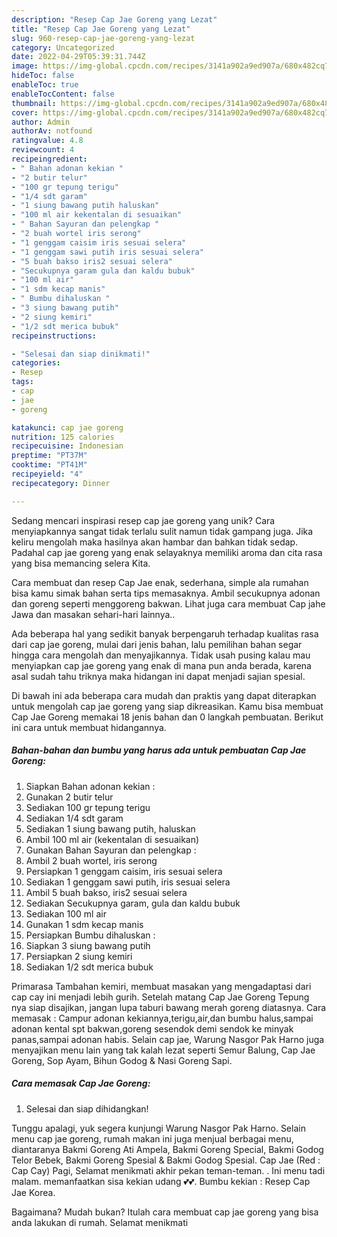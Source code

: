 ```yaml
---
description: "Resep Cap Jae Goreng yang Lezat"
title: "Resep Cap Jae Goreng yang Lezat"
slug: 960-resep-cap-jae-goreng-yang-lezat
category: Uncategorized
date: 2022-04-29T05:39:31.744Z
image: https://img-global.cpcdn.com/recipes/3141a902a9ed907a/680x482cq70/cap-jae-goreng-foto-resep-utama.jpg
hideToc: false
enableToc: true
enableTocContent: false
thumbnail: https://img-global.cpcdn.com/recipes/3141a902a9ed907a/680x482cq70/cap-jae-goreng-foto-resep-utama.jpg
cover: https://img-global.cpcdn.com/recipes/3141a902a9ed907a/680x482cq70/cap-jae-goreng-foto-resep-utama.jpg
author: Admin
authorAv: notfound
ratingvalue: 4.8
reviewcount: 4
recipeingredient:
- " Bahan adonan kekian "
- "2 butir telur"
- "100 gr tepung terigu"
- "1/4 sdt garam"
- "1 siung bawang putih haluskan"
- "100 ml air kekentalan di sesuaikan"
- " Bahan Sayuran dan pelengkap "
- "2 buah wortel iris serong"
- "1 genggam caisim iris sesuai selera"
- "1 genggam sawi putih iris sesuai selera"
- "5 buah bakso iris2 sesuai selera"
- "Secukupnya garam gula dan kaldu bubuk"
- "100 ml air"
- "1 sdm kecap manis"
- " Bumbu dihaluskan "
- "3 siung bawang putih"
- "2 siung kemiri"
- "1/2 sdt merica bubuk"
recipeinstructions:

- "Selesai dan siap dinikmati!"
categories:
- Resep
tags:
- cap
- jae
- goreng

katakunci: cap jae goreng 
nutrition: 125 calories
recipecuisine: Indonesian
preptime: "PT37M"
cooktime: "PT41M"
recipeyield: "4"
recipecategory: Dinner

---
```





Sedang mencari inspirasi resep cap jae goreng yang unik? Cara menyiapkannya sangat tidak terlalu sulit namun tidak gampang juga. Jika keliru mengolah maka hasilnya akan hambar dan bahkan tidak sedap. Padahal cap jae goreng yang enak selayaknya memiliki aroma dan cita rasa yang bisa memancing selera Kita.





Cara membuat dan resep Cap Jae enak, sederhana, simple ala rumahan bisa kamu simak bahan serta tips memasaknya. Ambil secukupnya adonan dan goreng seperti menggoreng bakwan. Lihat juga cara membuat Cap jahe Jawa dan masakan sehari-hari lainnya..

Ada beberapa hal yang sedikit banyak berpengaruh terhadap kualitas rasa dari cap jae goreng, mulai dari jenis bahan, lalu pemilihan bahan segar hingga cara mengolah dan menyajikannya. Tidak usah pusing kalau mau menyiapkan cap jae goreng yang enak di mana pun anda berada, karena asal sudah tahu triknya maka hidangan ini dapat menjadi sajian spesial.






Di bawah ini ada beberapa cara mudah dan praktis yang dapat diterapkan untuk mengolah cap jae goreng yang siap dikreasikan. Kamu bisa membuat Cap Jae Goreng memakai 18 jenis bahan dan 0 langkah pembuatan. Berikut ini cara untuk membuat hidangannya.

<!--inarticleads1-->

##### Bahan-bahan dan bumbu yang harus ada untuk pembuatan Cap Jae Goreng:

1. Siapkan  Bahan adonan kekian :
1. Gunakan 2 butir telur
1. Sediakan 100 gr tepung terigu
1. Sediakan 1/4 sdt garam
1. Sediakan 1 siung bawang putih, haluskan
1. Ambil 100 ml air (kekentalan di sesuaikan)
1. Gunakan  Bahan Sayuran dan pelengkap :
1. Ambil 2 buah wortel, iris serong
1. Persiapkan 1 genggam caisim, iris sesuai selera
1. Sediakan 1 genggam sawi putih, iris sesuai selera
1. Ambil 5 buah bakso, iris2 sesuai selera
1. Sediakan Secukupnya garam, gula dan kaldu bubuk
1. Sediakan 100 ml air
1. Gunakan 1 sdm kecap manis
1. Persiapkan  Bumbu dihaluskan :
1. Siapkan 3 siung bawang putih
1. Persiapkan 2 siung kemiri
1. Sediakan 1/2 sdt merica bubuk


Primarasa Tambahan kemiri, membuat masakan yang mengadaptasi dari cap cay ini menjadi lebih gurih. Setelah matang Cap Jae Goreng Tepung nya siap disajikan, jangan lupa taburi bawang merah goreng diatasnya. Cara memasak : Campur adonan kekiannya,terigu,air,dan bumbu halus,sampai adonan kental spt bakwan,goreng sesendok demi sendok ke minyak panas,sampai adonan habis. Selain cap jae, Warung Nasgor Pak Harno juga menyajikan menu lain yang tak kalah lezat seperti Semur Balung, Cap Jae Goreng, Sop Ayam, Bihun Godog &amp; Nasi Goreng Sapi. 

<!--inarticleads2-->

##### Cara memasak Cap Jae Goreng:


1. Selesai dan siap dihidangkan!

Tunggu apalagi, yuk segera kunjungi Warung Nasgor Pak Harno. Selain menu cap jae goreng, rumah makan ini juga menjual berbagai menu, diantaranya Bakmi Goreng Ati Ampela, Bakmi Goreng Special, Bakmi Godog Telor Bebek, Bakmi Goreng Spesial &amp; Bakmi Godog Spesial. Cap Jae (Red : Cap Cay) Pagi, Selamat menikmati akhir pekan teman-teman. . Ini menu tadi malam. memanfaatkan sisa kekian udang 💕💕. Bumbu kekian : Resep Cap Jae Korea. 

Bagaimana? Mudah bukan? Itulah cara membuat cap jae goreng yang bisa anda lakukan di rumah. Selamat menikmati
